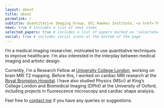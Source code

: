 ```yaml
---
layout: about
title: about
permalink: /
subtitle: Quantitative Imaging Group, UCL Hawkes Institute, <a href='https://profiles.ucl.ac.uk/97450-jack-allen/about'> University College London, UK. </a>
news: true # includes a list of news items
selected_papers: true # includes a list of papers marked as "selected={true}"
social: true # includes social icons at the bottom of the page
---
```


I’m a medical imaging researcher, motivated to use quantitative techniques to improve healthcare. I'm also interested in the interplay between medical imaging and artistic design.

Currently, I'm a Research Fellow at [University College London](https://profiles.ucl.ac.uk/97450-jack-allen), working on brain MRI T2 mapping. Before this, I worked on cardiac MRI research at the [Royal Brompton Hospital](https://www.rbht.nhs.uk/our-services/heart/heart-assessment/cardiovascular-magnetic-resonance-cmr-unit). I have also studied Physics (MSci) at King’s College London and Biomedical Imaging (DPhil) at the University of Oxford, including projects in fluorescence microscopy and cardiac shape analysis.

Feel free to [contact me](mailto:j.j.allen@hotmail.co.uk) if you have any queries or suggestions.

<!--
Write your biography here. Tell the world about yourself. Link to your favorite [subreddit](http://reddit.com). You can put a picture in, too. The code is already in, just name your picture `prof_pic.jpg` and put it in the `img/` folder.

Put your address / P.O. box / other info right below your picture. You can also disable any of these elements by editing `profile` property of the YAML header of your `_pages/about.md`. Edit `_bibliography/papers.bib` and Jekyll will render your [publications page](/al-folio/publications/) automatically.

Link to your social media connections, too. This theme is set up to use [Font Awesome icons](https://fontawesome.com/) and [Academicons](https://jpswalsh.github.io/academicons/), like the ones below. Add your Facebook, Twitter, LinkedIn, Google Scholar, or just disable all of them.
-->
